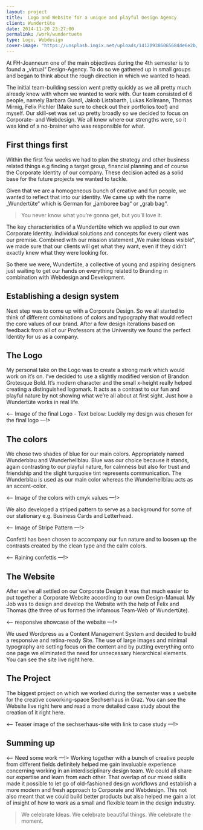 ```yaml
---
layout: project
title:  Logo and Website for a unique and playful Design Agency
client: Wundertüte
date: 2014-11-20 23:27:00
permalink: /work/wundertuete
type: Logo, Webdesign
cover-image: "https://unsplash.imgix.net/uploads/14120938606568dde6e2b/c9e42240?q=75&fm=jpg&s=30cfed70f59bbfce34b374e629bb5f84"
---
```


At FH-Joanneum one of the main objectives during the 4th semester is to found a „virtual“ Design-Agency. To do so we gathered up in small groups and began to think about the rough direction in which we wanted to head.

The initial team-building session went pretty quickly as we all pretty much already knew with whom we wanted to work with. Our team consisted of 6 people, namely Barbara Gundl, Jakob Listabarth, Lukas Kollmann, Thomas Mirnig, Felix Pichler (Make sure to check out their portfolios too!) and myself. Our skill-set was set up pretty broadly so we decided to focus on Corporate- and Webdesign. We all knew where our strengths were, so it was kind of a no-brainer who was responsible for what.

## First things first

Within the first few weeks we had to plan the strategy and other business related things e.g finding a target group, financial planning and of course the Corporate Identity of our company. These decision acted as a solid base for the future projects we wanted to tackle.
 
Given that we are a homogeneous bunch of creative and fun people, we wanted to reflect that into our identity. We came up with the name „Wundertüte“ which is German for „jamboree bag“ or „grab bag“. 

>You never know what you’re gonna get, but you’ll love it.

The key characteristics of a Wundertüte which we applied to our own Corporate Identity. Individual solutions and concepts for every client was our premise. Combined with our mission statement „We make Ideas visible“, we made sure that our clients will get what they want, even if they didn’t exactly knew what they were looking for.

So there we were, Wundertüte, a collective of young and aspiring designers just waiting to get our hands on everything related to Branding in combination with Webdesign and Development.

## Establishing a design system

Next step was to come up with a Corporate Design. So we all started to think of different combinations of colors and typography that would reflect the core values of our brand. After a few design iterations based on feedback from all of our Professors at the University we found the perfect Identity for us as a company. 

## The Logo

My personal take on the Logo was to create a strong mark which would work on it’s on. I’ve decided to use a slightly modified version of Brandon Grotesque Bold. It’s modern character and the small x-height really helped creating a distinguished logomark. It acts as a contrast to our fun and playful nature by not showing what we’re all about at first sight. Just how a Wundertüte works in real life. 

<— Image of the final Logo - Text below: Luckily my design was chosen for the final logo —!>

## The colors

We chose two shades of blue for our main colors. Appropriately named Wunderblau and Wunderhellblau. Blue was our choice because it stands, again contrasting to our playful nature, for calmness but also for trust and friendship and the slight turquoise tint represents communication. The Wunderblau is used as our main color whereas the Wunderhellblau acts as an accent-color.

<— Image of the colors with cmyk values —!>

We also developed a striped pattern to serve as a background for some of our stationary e.g. Business Cards and Letterhead. 

<— Image of Stripe Pattern —!>

Confetti has been chosen to accompany our fun nature and to loosen up the contrasts created by the clean type and the calm colors. 

<— Raining confettis —!>

## The Website

After we’ve all settled on our Corporate Design it was that much easier to put together a Corporate Website according to our own Design-Manual. My Job was to design and develop the Website with the help of Felix and Thomas (the three of us formed the infamous Team-Web of Wundertüte). 

<— responsive showcase of the website —!>

We used Wordpress as a Content Management System and decided to build a responsive and retina-ready Site. The use of large images and minimal typography are setting focus on the content and by putting everything onto one page we eliminated the need for unnecessary hierarchical elements. You can see the site live right here. 

## The Project

The biggest project on which we worked during the semester was a website for the creative coworking-space Sechserhaus in Graz. You can see the Website live right here and read a more detailed case study about the creation of it right here. 

<— Teaser image of the sechserhaus-site with link to case study —!>

## Summing up

<— Need some work —!>
Working together with a bunch of creative people from different fields definitely helped me gain invaluable experience concerning working in an interdisciplinary design team. We could all share our expertise and learn from each other. That overlap of our mixed skills made it possible to let go of old-fashioned design workflows and establish a more modern and fresh approach to Corporate and Webdesign. This not also meant that we could build better products but also helped me gain a lot of insight of how to work as a small and flexible team in the design industry. 

>We celebrate Ideas.
>We celebrate beautiful things.
>We celebrate the moment.